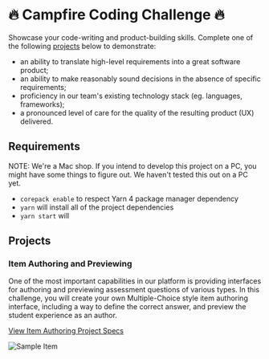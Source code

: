 # 🔥 Campfire Coding Challenge 🔥

Showcase your code-writing and product-building skills. Complete one of the
following [projects](#projects) below to demonstrate:

- an ability to translate high-level requirements into a great software product;
- an ability to make reasonably sound decisions in the absence of specific requirements;
- proficiency in our team's existing technology stack (eg. languages,
  frameworks);
- a pronounced level of care for the quality of the resulting product (UX) delivered.

## Requirements

NOTE: We're a Mac shop. If you intend to develop this project on a PC, you might
have some things to figure out. We haven't tested this out on a PC yet.

- `corepack enable` to respect Yarn 4 package manager dependency
- `yarn` will install all of the project dependencies
- `yarn start` will

## Projects

### Item Authoring and Previewing

One of the most important capabilities in our platform is providing interfaces
for authoring and previewing assessment questions of various types. In this
challenge, you will create your own Multiple-Choice style item authoring
interface, including a way to define the correct answer, and preview the student
experience as an author.

[View Item Authoring Project Specs](./docs/item-authoring.md)

![Sample Item](https://examspark-app-files-master.s3.amazonaws.com/public/campfire-coding-challenge-assets/mc-sample-item-author.gif)
